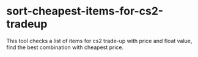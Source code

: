 # sort-cheapest-items-for-cs2-tradeup
This tool checks a list of items for cs2 trade-up with price and float value, find the best combination with cheapest price.
